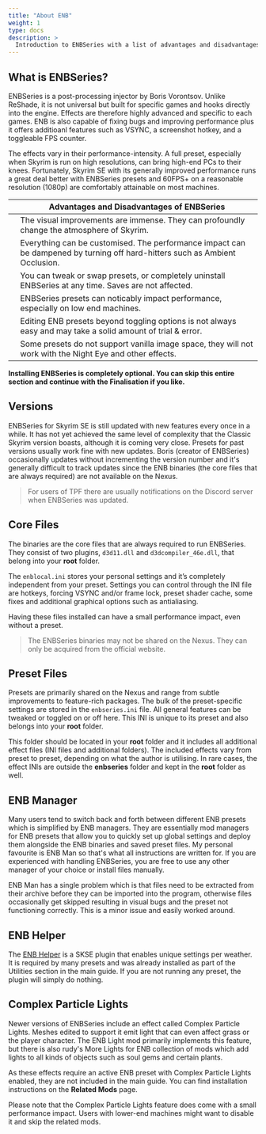 ```yaml
---
title: "About ENB"
weight: 1
type: docs
description: >
  Introduction to ENBSeries with a list of advantages and disadvantages.
---
```


## What is ENBSeries?

ENBSeries is a post-processing injector by Boris Vorontsov. Unlike ReShade, it is not universal but built for specific games and hooks directly into the engine. Effects are therefore highly advanced and specific to each games. ENB is also capable of fixing bugs and improving performance plus it offers additioanl features such as VSYNC, a screenshot hotkey, and a toggleable FPS counter.

The effects vary in their performance-intensity. A full preset, especially when Skyrim is run on high resolutions, can bring high-end PCs to their knees. Fortunately, Skyrim SE with its generally improved performance runs a great deal better with ENBSeries presets and 60FPS+ on a reasonable resolution (1080p) are comfortably attainable on most machines.

|            | Advantages and Disadvantages of ENBSeries                    |
| ---------- | ------------------------------------------------------------ |
| <span style= "color: green"><i class="fas fa-plus-circle"></i></span> | The visual improvements are immense. They can profoundly change the atmosphere of Skyrim. |
| <span style= "color: green"><i class="fas fa-plus-circle"></i></span> | Everything can be customised. The performance impact can be dampened by turning off hard-hitters such as Ambient Occlusion. |
| <span style= "color: green"><i class="fas fa-plus-circle"></i></span> | You can tweak or swap presets, or completely uninstall ENBSeries at any time. Saves are not affected. |
| <span style= "color: red"><i class="fas fa-minus-circle"></i></span> | ENBSeries presets can noticably impact performance, especially on low end machines. |
| <span style= "color: red"><i class="fas fa-minus-circle"></i></span> | Editing ENB presets beyond toggling options is not always easy and may take a solid amount of trial & error. |
| <span style= "color: red"><i class="fas fa-minus-circle"></i></span> | Some presets do not support vanilla image space, they will not work with the Night Eye and other effects. |

**Installing ENBSeries is completely optional. You can skip this entire section and continue with the Finalisation if you like.**

## Versions

ENBSeries for Skyrim SE is still updated with new features every once in a while. It has not yet achieved the same level of complexity that the Classic Skyrim version boasts, although it is coming very close. Presets for past versions usually work fine with new updates. Boris (creator of ENBSeries) occasionally updates without incrementing the version number and it's generally difficult to track updates since the ENB binaries (the core files that are always required) are not available on the Nexus.

> For users of TPF there are usually notifications on the Discord server when ENBSeries was updated.

## Core Files

The binaries are the core files that are always required to run ENBSeries. They consist of two plugins, `d3d11.dll` and `d3dcompiler_46e.dll`, that belong into your **root** folder.

The `enblocal.ini` stores your personal settings and it’s completely independent from your preset. Settings you can control through the INI file are hotkeys, forcing VSYNC and/or frame lock, preset shader cache, some fixes and additional graphical options such as antialiasing.

Having these files installed can have a small performance impact, even without a preset.

> The ENBSeries binaries may not be shared on the Nexus. They can only be acquired from the official website.

## Preset Files

Presets are primarily shared on the Nexus and range from subtle improvements to feature-rich packages. The bulk of the preset-specific settings are stored in the `enbseries.ini` file. All general features can be tweaked or toggled on or off here. This INI is unique to its preset and also belongs into your **root** folder.

This folder should be located in your **root** folder and it includes all additional effect files (INI files and additional folders). The included effects vary from preset to preset, depending on what the author is utilising. In rare cases, the effect INIs are outside the **enbseries** folder and kept in the **root** folder as well.

## ENB Manager

Many users tend to switch back and forth between different ENB presets which is simplified by ENB managers. They are essentially mod managers for ENB presets that allow you to quickly set up global settings and deploy them alongside the ENB binaries and saved preset files. My personal favourite is ENB Man so that's what all instructions are written for. If you are experienced with handling ENBSeries, you are free to use any other manager of your choice or install files manually.

ENB Man has a single problem which is that files need to be extracted from their archive before they can be imported into the program, otherwise files occasionally get skipped resulting in visual bugs and the preset not functioning correctly. This is a minor issue and easily worked around.

## ENB Helper

The [ENB Helper](https://www.nexusmods.com/skyrimspecialedition/mods/23174) is a SKSE plugin that enables unique settings per weather. It is required by many presets and was already installed as part of the Utilities section in the main guide. If you are not running any preset, the plugin will simply do nothing.

## Complex Particle Lights

Newer versions of ENBSeries include an effect called Complex Particle Lights. Meshes edited to support it emit light that can even affect grass or the player character. The ENB Light mod primarily implements this feature, but there is also rudy's More Lights for ENB collection of mods which add lights to all kinds of objects such as soul gems and certain plants.

As these effects require an active ENB preset with Complex Particle Lights enabled, they are not included in the main guide. You can find installation instructions on the **Related Mods** page.

Please note that the Complex Particle Lights feature does come with a small performance impact. Users with lower-end machines might want to disable it and skip the related mods.